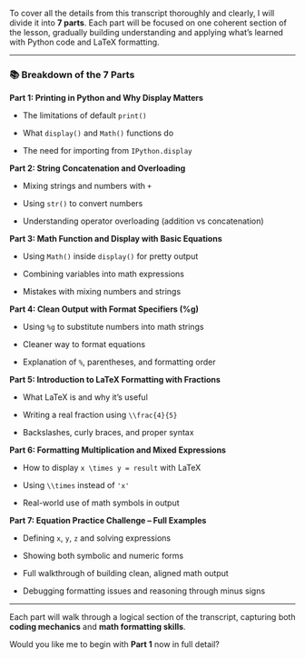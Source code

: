 To cover all the details from this transcript thoroughly and clearly, I will divide it into **7 parts**. Each part will be focused on one coherent section of the lesson, gradually building understanding and applying what’s learned with Python code and LaTeX formatting.

---

### 📚 Breakdown of the 7 Parts

**Part 1: Printing in Python and Why Display Matters**

- The limitations of default `print()`
    
- What `display()` and `Math()` functions do
    
- The need for importing from `IPython.display`
    

**Part 2: String Concatenation and Overloading**

- Mixing strings and numbers with `+`
    
- Using `str()` to convert numbers
    
- Understanding operator overloading (addition vs concatenation)
    

**Part 3: Math Function and Display with Basic Equations**

- Using `Math()` inside `display()` for pretty output
    
- Combining variables into math expressions
    
- Mistakes with mixing numbers and strings
    

**Part 4: Clean Output with Format Specifiers (%g)**

- Using `%g` to substitute numbers into math strings
    
- Cleaner way to format equations
    
- Explanation of `%`, parentheses, and formatting order
    

**Part 5: Introduction to LaTeX Formatting with Fractions**

- What LaTeX is and why it’s useful
    
- Writing a real fraction using `\\frac{4}{5}`
    
- Backslashes, curly braces, and proper syntax
    

**Part 6: Formatting Multiplication and Mixed Expressions**

- How to display `x \times y = result` with LaTeX
    
- Using `\\times` instead of `'x'`
    
- Real-world use of math symbols in output
    

**Part 7: Equation Practice Challenge – Full Examples**

- Defining `x`, `y`, `z` and solving expressions
    
- Showing both symbolic and numeric forms
    
- Full walkthrough of building clean, aligned math output
    
- Debugging formatting issues and reasoning through minus signs
    

---

Each part will walk through a logical section of the transcript, capturing both **coding mechanics** and **math formatting skills**.

Would you like me to begin with **Part 1** now in full detail?